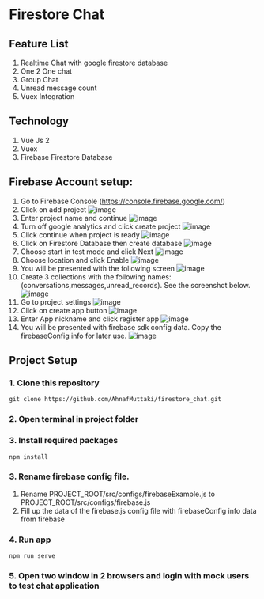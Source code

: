 # Firestore Chat

## Feature List

1. Realtime Chat with google firestore database
2. One 2 One chat
3. Group Chat
4. Unread message count
5. Vuex Integration

## Technology

1. Vue Js 2
2. Vuex
3. Firebase Firestore Database

## Firebase Account setup:
1. Go to Firebase Console (https://console.firebase.google.com/)
2. Click on add project
![image](https://user-images.githubusercontent.com/19352999/122758393-91650980-d2ba-11eb-8b22-59eb977f0a1c.png)
4. Enter project name and continue
![image](https://user-images.githubusercontent.com/19352999/122758473-a6da3380-d2ba-11eb-9b1f-e6587eb440e8.png)
5. Turn off google analytics and click create project
![image](https://user-images.githubusercontent.com/19352999/122758566-c3766b80-d2ba-11eb-8344-1ac24f7f1ae5.png)
6. Click continue when project is ready
![image](https://user-images.githubusercontent.com/19352999/122758812-0fc1ab80-d2bb-11eb-8033-f2e6d2e0f11d.png)
7. Click on Firestore Database then create database
![image](https://user-images.githubusercontent.com/19352999/122759218-8494e580-d2bb-11eb-8d14-425a9bcff372.png)
8. Choose start in test mode and click Next
![image](https://user-images.githubusercontent.com/19352999/122759441-bf971900-d2bb-11eb-9490-4b5af0d35160.png)
9. Choose location and click Enable
![image](https://user-images.githubusercontent.com/19352999/122759516-d9d0f700-d2bb-11eb-9f99-7d9cbb98c194.png)
10. You will be presented with the following screen
![image](https://user-images.githubusercontent.com/19352999/122759706-113fa380-d2bc-11eb-83a4-f5313ea65f5a.png)
11. Create 3 collections with the following names: (conversations,messages,unread_records). See the screenshot below.
![image](https://user-images.githubusercontent.com/19352999/122760116-9034dc00-d2bc-11eb-9c37-073f31c0cf6c.png)
12. Go to project settings
![image](https://user-images.githubusercontent.com/19352999/122760322-ce320000-d2bc-11eb-89d5-c927335dddfc.png)
13. Click on create app button
![image](https://user-images.githubusercontent.com/19352999/122760669-2ec13d00-d2bd-11eb-9ebc-ed6d8331621d.png)
14. Enter App nickname and click register app
![image](https://user-images.githubusercontent.com/19352999/122760761-4b5d7500-d2bd-11eb-9e67-d81de049f407.png)
15. You will be presented with firebase sdk config data. Copy the firebaseConfig info for later use.
![image](https://user-images.githubusercontent.com/19352999/122761295-e5252200-d2bd-11eb-8025-e315f398beb2.png)

## Project Setup

### 1. Clone this repository
```
git clone https://github.com/AhnafMuttaki/firestore_chat.git
```

### 2. Open terminal in project folder
### 3. Install required packages
```
npm install
```
### 3. Rename firebase config file.
1. Rename PROJECT_ROOT/src/configs/firebaseExample.js to PROJECT_ROOT/src/configs/firebase.js
2. Fill up the data of the firebase.js config file with firebaseConfig info data from firebase

### 4. Run app
```
npm run serve
```
### 5. Open two window in 2 browsers and login with mock users to test chat application
